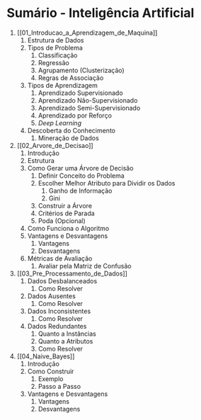 # Sumário - Inteligência Artificial

1. [[01_Introducao_a_Aprendizagem_de_Maquina]]
	1. Estrutura de Dados
	2. Tipos de Problema
		1. Classificação
		2. Regressão
		3. Agrupamento (Clusterização)
		4. Regras de Associação
	3. Tipos de Aprendizagem
		1. Aprendizado Supervisionado
		2. Aprendizado Não-Supervisionado
		3. Aprendizado Semi-Supervisionado
		4. Aprendizado por Reforço
		5. *Deep Learning*
	4. Descoberta do Conhecimento
		1. Mineração de Dados
2. [[02_Arvore_de_Decisao]]
	1. Introdução
	2. Estrutura
	3. Como Gerar uma Árvore de Decisão
		1. Definir Conceito do Problema
		2. Escolher Melhor Atributo para Dividir os Dados
			1. Ganho de Informação
			2. Gini
		3. Construir a Árvore
		4. Critérios de Parada
		5. Poda (Opcional)
	4. Como Funciona o Algoritmo
	5. Vantagens e Desvantagens
		1. Vantagens
		2. Desvantagens
	6. Métricas de Avaliação
		1. Avaliar pela Matriz de Confusão
3. [[03_Pre_Processamento_de_Dados]]
	1. Dados Desbalanceados
		1. Como Resolver
	2. Dados Ausentes
		1. Como Resolver
	3. Dados Inconsistentes
		1. Como Resolver
	4. Dados Redundantes
		1. Quanto a Instâncias
		2. Quanto a Atributos
		3. Como Resolver
4. [[04_Naive_Bayes]]
	1. Introdução
	2. Como Construir
		1. Exemplo
		2. Passo a Passo
	3. Vantagens e Desvantagens
		1. Vantagens
		2. Desvantagens
	